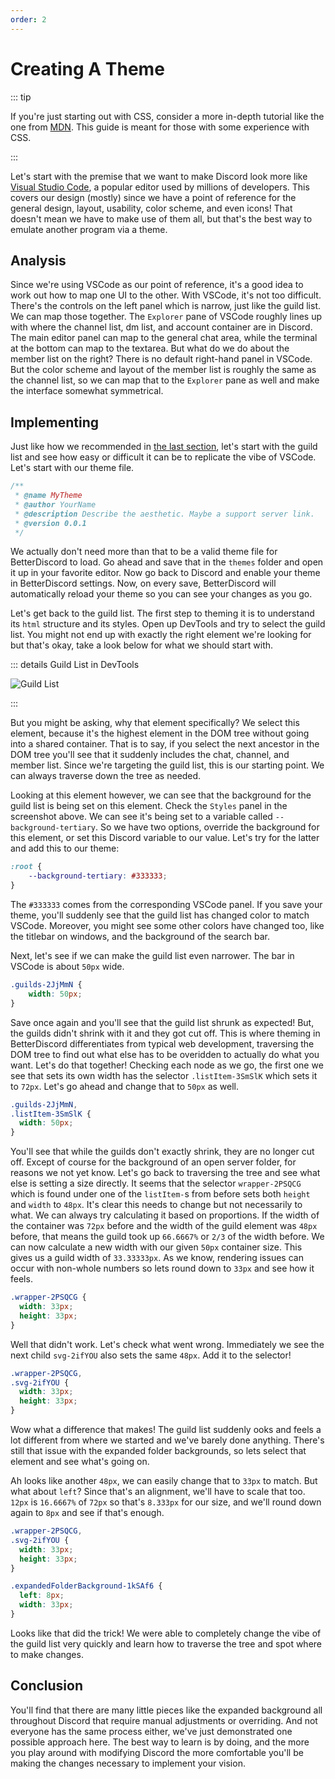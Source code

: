 ```yaml
---
order: 2
---
```


# Creating A Theme

::: tip

If you're just starting out with CSS, consider a more in-depth tutorial like the one from [MDN](https://developer.mozilla.org/en-US/docs/Learn/Getting_started_with_the_web/CSS_basics). This guide is meant for those with some experience with CSS.

:::

Let's start with the premise that we want to make Discord look more like [Visual Studio Code](https://code.visualstudio.com/), a popular editor used by millions of developers. This covers our design (mostly) since we have a point of reference for the general design, layout, usability, color scheme, and even icons! That doesn't mean we have to make use of them all, but that's the best way to emulate another program via a theme.

## Analysis

Since we're using VSCode as our point of reference, it's a good idea to work out how to map one UI to the other. With VSCode, it's not too difficult. There's the controls on the left panel which is narrow, just like the guild list. We can map those together. The `Explorer` pane of VSCode roughly lines up with where the channel list, dm list, and account container are in Discord. The main editor panel can map to the general chat area, while the terminal at the bottom can map to the textarea. But what do we do about the member list on the right? There is no default right-hand panel in VSCode. But the color scheme and layout of the member list is roughly the same as the channel list, so we can map that to the `Explorer` pane as well and make the interface somewhat symmetrical.

## Implementing

Just like how we recommended in [the last section](./process.md#code-structure--strategy), let's start with the guild list and see how easy or difficult it can be to replicate the vibe of VSCode. Let's start with our theme file.

```js title="MyTheme.theme.css"
/**
 * @name MyTheme
 * @author YourName
 * @description Describe the aesthetic. Maybe a support server link.
 * @version 0.0.1
 */
```

We actually don't need more than that to be a valid theme file for BetterDiscord to load. Go ahead and save that in the `themes` folder and open it up in your favorite editor. Now go back to Discord and enable your theme in BetterDiscord settings. Now, on every save, BetterDiscord will automatically reload your theme so you can see your changes as you go.

Let's get back to the guild list. The first step to theming it is to understand its `html` structure and its styles. Open up DevTools and try to select the guild list. You might not end up with exactly the right element we're looking for but that's okay, take a look below for what we should start with.

::: details Guild List in DevTools

![Guild List](./img/guild_list.png)

:::

But you might be asking, why that element specifically? We select this element, because it's the highest element in the DOM tree without going into a shared container. That is to say, if you select the next ancestor in the DOM tree you'll see that it suddenly includes the chat, channel, and member list. Since we're targeting the guild list, this is our starting point. We can always traverse down the tree as needed.

Looking at this element however, we can see that the background for the guild list is being set on this element. Check the `Styles` panel in the screenshot above. We can see it's being set to a variable called `--background-tertiary`. So we have two options, override the background for this element, or set this Discord variable to our value. Let's try for the latter and add this to our theme:

```css
:root {
    --background-tertiary: #333333;
}
```

The `#333333` comes from the corresponding VSCode panel. If you save your theme, you'll suddenly see that the guild list has changed color to match VSCode. Moreover, you might see some other colors have changed too, like the titlebar on windows, and the background of the search bar.

Next, let's see if we can make the guild list even narrower. The bar in VSCode is about `50px` wide. 

```css
.guilds-2JjMmN {
    width: 50px;
}
```

Save once again and you'll see that the guild list shrunk as expected! But, the guilds didn't shrink with it and they got cut off. This is where theming in BetterDiscord differentiates from typical web development, traversing the DOM tree to find out what else has to be overidden to actually do what you want. Let's do that together! Checking each node as we go, the first one we see that sets its own width has the selector `.listItem-3SmSlK` which sets it to `72px`. Let's go ahead and change that to `50px` as well.

```css
.guilds-2JjMmN,
.listItem-3SmSlK {
  width: 50px;
}
```

You'll see that while the guilds don't exactly shrink, they are no longer cut off. Except of course for the background of an open server folder, for reasons we not yet know. Let's go back to traversing the tree and see what else is setting a size directly. It seems that the selector `wrapper-2PSQCG` which is found under one of the `listItem-`s from before sets both `height` and `width` to `48px`. It's clear this needs to change but not necessarily to what. We can always try calculating it based on proportions. If the width of the container was `72px` before and the width of the guild element was `48px` before, that means the guild took up `66.6667%` or `2/3` of the width before. We can now calculate a new width with our given `50px` container size. This gives us a guild width of `33.33333px`. As we know, rendering issues can occur with non-whole numbers so lets round down to `33px` and see how it feels.

```css
.wrapper-2PSQCG {
  width: 33px;
  height: 33px;
}
```

Well that didn't work. Let's check what went wrong. Immediately we see the next child `svg-2ifYOU` also sets the same `48px`. Add it to the selector!

```css
.wrapper-2PSQCG,
.svg-2ifYOU {
  width: 33px;
  height: 33px;
}
```

Wow what a difference that makes! The guild list suddenly ooks and feels a lot different from where we started and we've barely done anything. There's still that issue with the expanded folder backgrounds, so lets select that element and see what's going on.

Ah looks like another `48px`, we can easily change that to `33px` to match. But what about `left`? Since that's an alignment, we'll have to scale that too. `12px` is `16.6667%` of `72px` so that's `8.333px` for our size, and we'll round down again to `8px` and see if that's enough.


```css
.wrapper-2PSQCG,
.svg-2ifYOU {
  width: 33px;
  height: 33px;
}

.expandedFolderBackground-1kSAf6 {
  left: 8px;
  width: 33px;
}
```

Looks like that did the trick! We were able to completely change the vibe of the guild list very quickly and learn how to traverse the tree and spot where to make changes.


## Conclusion

You'll find that there are many little pieces like the expanded background all throughout Discord that require manual adjustments or overriding. And not everyone has the same process either, we've just demonstrated one possible approach here. The best way to learn is by doing, and the more you play around with modifying Discord the more comfortable you'll be making the changes necessary to implement your vision.